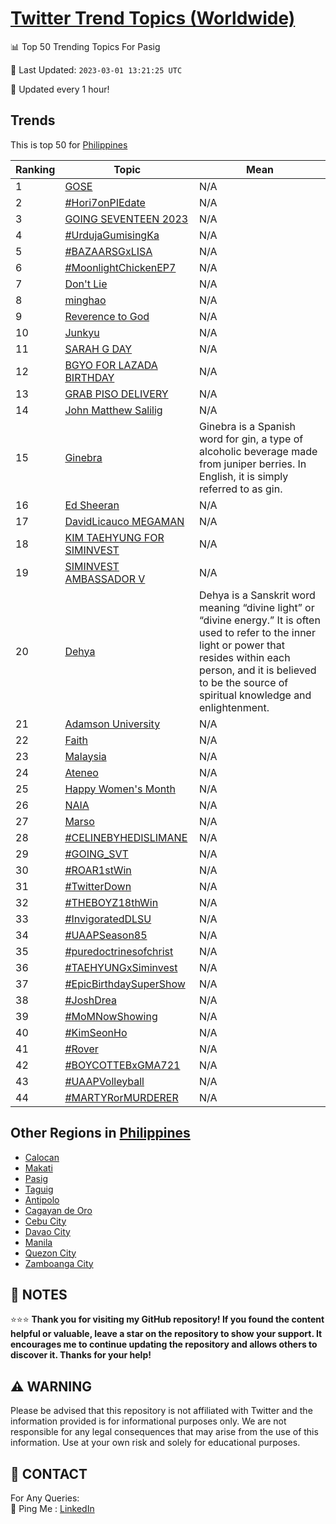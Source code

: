 [Twitter Trend Topics (Worldwide)](https://github.com/ErcinDedeoglu/Twitter-Trend-Topics)
==========


📊 Top 50 Trending Topics For Pasig

📆 Last Updated: `2023-03-01 13:21:25 UTC`

🔧 Updated every 1 hour!


## Trends

This is top 50 for [Philippines](</Philippines>)

| Ranking | Topic | Mean |
| ------- | ------------ | ------------ |
| 1 | [GOSE](http://twitter.com/search?q=GOSE) | N/A |
| 2 | [#Hori7onPIEdate](http://twitter.com/search?q=%23Hori7onPIEdate) | N/A |
| 3 | [GOING SEVENTEEN 2023](http://twitter.com/search?q=GOING+SEVENTEEN+2023) | N/A |
| 4 | [#UrdujaGumisingKa](http://twitter.com/search?q=%23UrdujaGumisingKa) | N/A |
| 5 | [#BAZAARSGxLISA](http://twitter.com/search?q=%23BAZAARSGxLISA) | N/A |
| 6 | [#MoonlightChickenEP7](http://twitter.com/search?q=%23MoonlightChickenEP7) | N/A |
| 7 | [Don't Lie](http://twitter.com/search?q=Don%27t+Lie) | N/A |
| 8 | [minghao](http://twitter.com/search?q=minghao) | N/A |
| 9 | [Reverence to God](http://twitter.com/search?q=Reverence+to+God) | N/A |
| 10 | [Junkyu](http://twitter.com/search?q=Junkyu) | N/A |
| 11 | [SARAH G DAY](http://twitter.com/search?q=SARAH+G+DAY) | N/A |
| 12 | [BGYO FOR LAZADA BIRTHDAY](http://twitter.com/search?q=BGYO+FOR+LAZADA+BIRTHDAY) | N/A |
| 13 | [GRAB PISO DELIVERY](http://twitter.com/search?q=GRAB+PISO+DELIVERY) | N/A |
| 14 | [John Matthew Salilig](http://twitter.com/search?q=John+Matthew+Salilig) | N/A |
| 15 | [Ginebra](http://twitter.com/search?q=Ginebra) | Ginebra is a Spanish word for gin, a type of alcoholic beverage made from juniper berries. In English, it is simply referred to as gin. |
| 16 | [Ed Sheeran](http://twitter.com/search?q=Ed+Sheeran) | N/A |
| 17 | [DavidLicauco MEGAMAN](http://twitter.com/search?q=DavidLicauco+MEGAMAN) | N/A |
| 18 | [KIM TAEHYUNG FOR SIMINVEST](http://twitter.com/search?q=KIM+TAEHYUNG+FOR+SIMINVEST) | N/A |
| 19 | [SIMINVEST AMBASSADOR V](http://twitter.com/search?q=SIMINVEST+AMBASSADOR+V) | N/A |
| 20 | [Dehya](http://twitter.com/search?q=Dehya) | Dehya is a Sanskrit word meaning “divine light” or “divine energy.” It is often used to refer to the inner light or power that resides within each person, and it is believed to be the source of spiritual knowledge and enlightenment. |
| 21 | [Adamson University](http://twitter.com/search?q=Adamson+University) | N/A |
| 22 | [Faith](http://twitter.com/search?q=Faith) | N/A |
| 23 | [Malaysia](http://twitter.com/search?q=Malaysia) | N/A |
| 24 | [Ateneo](http://twitter.com/search?q=Ateneo) | N/A |
| 25 | [Happy Women's Month](http://twitter.com/search?q=Happy+Women%27s+Month) | N/A |
| 26 | [NAIA](http://twitter.com/search?q=NAIA) | N/A |
| 27 | [Marso](http://twitter.com/search?q=Marso) | N/A |
| 28 | [#CELINEBYHEDISLIMANE](http://twitter.com/search?q=%23CELINEBYHEDISLIMANE) | N/A |
| 29 | [#GOING_SVT](http://twitter.com/search?q=%23GOING_SVT) | N/A |
| 30 | [#ROAR1stWin](http://twitter.com/search?q=%23ROAR1stWin) | N/A |
| 31 | [#TwitterDown](http://twitter.com/search?q=%23TwitterDown) | N/A |
| 32 | [#THEBOYZ18thWin](http://twitter.com/search?q=%23THEBOYZ18thWin) | N/A |
| 33 | [#InvigoratedDLSU](http://twitter.com/search?q=%23InvigoratedDLSU) | N/A |
| 34 | [#UAAPSeason85](http://twitter.com/search?q=%23UAAPSeason85) | N/A |
| 35 | [#puredoctrinesofchrist](http://twitter.com/search?q=%23puredoctrinesofchrist) | N/A |
| 36 | [#TAEHYUNGxSiminvest](http://twitter.com/search?q=%23TAEHYUNGxSiminvest) | N/A |
| 37 | [#EpicBirthdaySuperShow](http://twitter.com/search?q=%23EpicBirthdaySuperShow) | N/A |
| 38 | [#JoshDrea](http://twitter.com/search?q=%23JoshDrea) | N/A |
| 39 | [#MoMNowShowing](http://twitter.com/search?q=%23MoMNowShowing) | N/A |
| 40 | [#KimSeonHo](http://twitter.com/search?q=%23KimSeonHo) | N/A |
| 41 | [#Rover](http://twitter.com/search?q=%23Rover) | N/A |
| 42 | [#BOYCOTTEBxGMA721](http://twitter.com/search?q=%23BOYCOTTEBxGMA721) | N/A |
| 43 | [#UAAPVolleyball](http://twitter.com/search?q=%23UAAPVolleyball) | N/A |
| 44 | [#MARTYRorMURDERER](http://twitter.com/search?q=%23MARTYRorMURDERER) | N/A |



## Other Regions in [Philippines](</Philippines>)

* [Calocan](</Philippines/Calocan.md>)
* [Makati](</Philippines/Makati.md>)
* [Pasig](</Philippines/Pasig.md>)
* [Taguig](</Philippines/Taguig.md>)
* [Antipolo](</Philippines/Antipolo.md>)
* [Cagayan de Oro](</Philippines/Cagayan de Oro.md>)
* [Cebu City](</Philippines/Cebu City.md>)
* [Davao City](</Philippines/Davao City.md>)
* [Manila](</Philippines/Manila.md>)
* [Quezon City](</Philippines/Quezon City.md>)
* [Zamboanga City](</Philippines/Zamboanga City.md>)



## 📝 NOTES

⭐⭐⭐ **Thank you for visiting my GitHub repository! If you found the content helpful or valuable, leave a star on the repository to show your support. It encourages me to continue updating the repository and allows others to discover it. Thanks for your help!**


## ⚠️ WARNING

Please be advised that this repository is not affiliated with Twitter and the information provided is for informational purposes only. We are not responsible for any legal consequences that may arise from the use of this information. Use at your own risk and solely for educational purposes.


## 📨 CONTACT

 For Any Queries:  
            🏓 Ping Me : [LinkedIn](https://www.linkedin.com/in/ercindedeoglu/)
